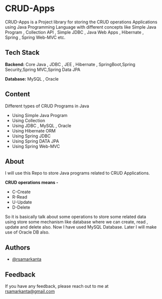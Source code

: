 # CRUD-Apps

CRUD-Apps is a Project library for storing the CRUD operations Applications using Java Programming Language
with different concepts like Simple Java Program , Collection API , Simple JDBC , Java Web Apps , Hibernate , Spring , Spring Web-MVC etc.

## Tech Stack

**Backend:** Core Java , JDBC , JEE , Hibernate , SpringBoot,Spring Security,Spring MVC,Spring Data JPA

**Database:** MySQL , Oracle 


## Content

Different types of CRUD Programs in Java
- Using Simple Java Program
- Using Collection
- Using JDBC , MySQL , Oracle
- Using Hibernate ORM
- Using Spring JDBC
- Using Spring DATA JPA
- Using Spring Web-MVC 

## About

I will use this Repo to store Java programs related to CRUD Applications.

**CRUD  operations means -**
* C-Create
* R-Read
* U-Update
* D-Delete

 So it is basically talk about some operations to store some related data using store some mechanism like database where we can create, read , update and delete also.
Now I have used MySQL Database. Later I will make use of Oracle DB  also.
## Authors

- [@rsamarkanta](https://www.github.com/rsamarkanta)


## Feedback

If you have any feedback, please reach out to me at rsamarkanta@gmail.com

